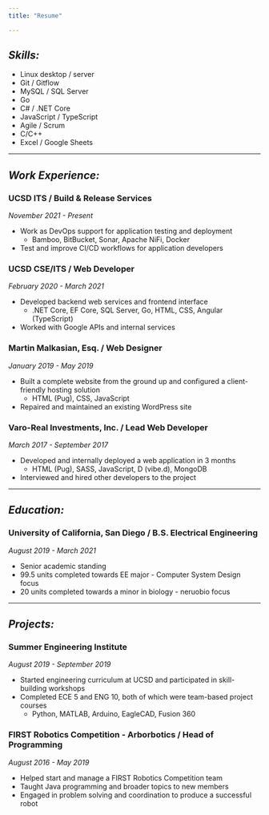 ```yaml
---
title: "Resume"

---
```


## _Skills:_
- Linux desktop / server
- Git / Gitflow
- MySQL / SQL Server
- Go
- C# / .NET Core
- JavaScript / TypeScript
- Agile / Scrum
- C/C++
- Excel / Google Sheets

---

## _Work Experience:_
### UCSD ITS / Build & Release Services
*November 2021 - Present*
- Work as DevOps support for application testing and deployment
	- Bamboo, BitBucket, Sonar, Apache NiFi, Docker
- Test and improve CI/CD workflows for application developers

### UCSD CSE/ITS / Web Developer
*February 2020 - March 2021*
- Developed backend web services and frontend interface
	- .NET Core, EF Core, SQL Server, Go, HTML, CSS, Angular (TypeScript)
- Worked with Google APIs and internal services

### Martin Malkasian, Esq. / Web Designer
*January 2019 - May 2019*
- Built a complete website from the ground up and configured a client-friendly hosting solution
	- HTML (Pug), CSS, JavaScript
- Repaired and maintained an existing WordPress site

### Varo-Real Investments, Inc. / Lead Web Developer
*March 2017 - September 2017*
- Developed and internally deployed a web application in 3 months
	- HTML (Pug), SASS, JavaScript, D (vibe.d), MongoDB
- Interviewed and hired other developers to the project

---

## _Education:_
### University of California, San Diego / B.S. Electrical Engineering
*August 2019 - March 2021*
- Senior academic standing
- 99.5 units completed towards EE major - Computer System Design focus
- 20 units completed towards a minor in biology - neruobio focus

---

## _Projects:_
### Summer Engineering Institute
*August 2019 - September 2019*
- Started engineering curriculum at UCSD and participated in skill-building workshops
- Completed ECE 5 and ENG 10, both of which were team-based project courses
	- Python, MATLAB, Arduino, EagleCAD, Fusion 360

### FIRST Robotics Competition - Arborbotics / Head of Programming
*August 2016 - May 2019*
- Helped start and manage a FIRST Robotics Competition team
- Taught Java programming and broader topics to new members
- Engaged in problem solving and coordination to produce a successful robot
